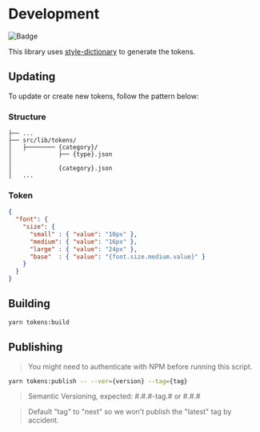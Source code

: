 # Development

![Badge](https://img.shields.io/static/v1?label=@olympus/tokens&message=0.0.1&color=f42550&style=flat-square)

This library uses [style-dictionary](https://amzn.github.io/style-dictionary/#/) to generate the tokens.

## Updating

To update or create new tokens, follow the pattern below:

### Structure
```
├── ...
├── src/lib/tokens/
│   ├──────── {category}/
│             ├── {type}.json
│
│             {category}.json
│   ...
```
### Token
```json
{
  "font": {
    "size": {
      "small" : { "value": "10px" },
      "medium": { "value": "16px" },
      "large" : { "value": "24px" },
      "base"  : { "value": "{font.size.medium.value}" }
    }
  }
}
```

## Building

```bash
yarn tokens:build
```

## Publishing

> You might need to authenticate with NPM before running this script.

```bash
yarn tokens:publish -- --ver={version} --tag={tag}
```

> Semantic Versioning, expected: #.#.#-tag.# or #.#.#

> Default "tag" to "next" so we won't publish the "latest" tag by accident.
